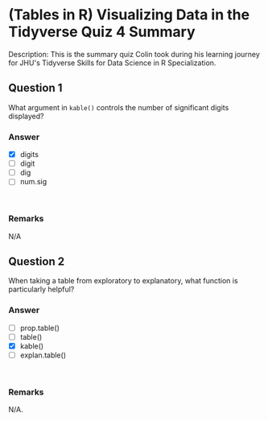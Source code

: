 # (Tables in R) Visualizing Data in the Tidyverse Quiz 4 Summary

Description: This is the summary quiz Colin took during his learning journey for JHU's Tidyverse Skills for Data Science in R Specialization.</br>

Question 1
----------
What argument in `kable()` controls the number of significant digits displayed? </br>

### Answer
- [x] digits
- [ ] digit
- [ ] dig
- [ ] num.sig
</br>

### Remarks
N/A </br>

Question 2
----------
When taking a table from exploratory to explanatory, what function is particularly helpful? </br>

### Answer
- [ ] prop.table()
- [ ] table()
- [x] kable()
- [ ] explan.table()
</br>

### Remarks
N/A.</br>
